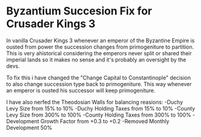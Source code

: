 # Byzantium Succesion Fix for Crusader Kings 3
  In vanilla Crusader Kings 3 whenever an emperor of the Byzantine Empire is ousted from power the succession changes from primogeniture to partition.
  This is very ahistorical considering the emperors never split or shared their imperial lands so it makes no sense and it's probably an oversight by the devs.

  To fix this i have changed the "Change Capital to Constantinople" decision to also change succession type back to primogeniture. This way whenever an emperor is ousted his successor will keep primogeniture.

  I have also nerfed the Theodosian Walls for balancing reasions:
      -Duchy Levy Size from 15% to 10%
      -Duchy Holding Taxes from 15% to 10%
      -County Levy Size from 300% to 100%
      -County Holding Taxes from 300% to 100%
      -Development Growth Factor from +0.3 to +0.2
      -Removed Monthly Development 50%

